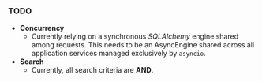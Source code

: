 ### TODO

* **Concurrency**
    * Currently relying on a synchronous _SQLAlchemy_ engine shared among requests. This needs to be an AsyncEngine
      shared
      across all application services managed exclusively by `asyncio`.
* **Search**
  * Currently, all search criteria are **AND**. 
